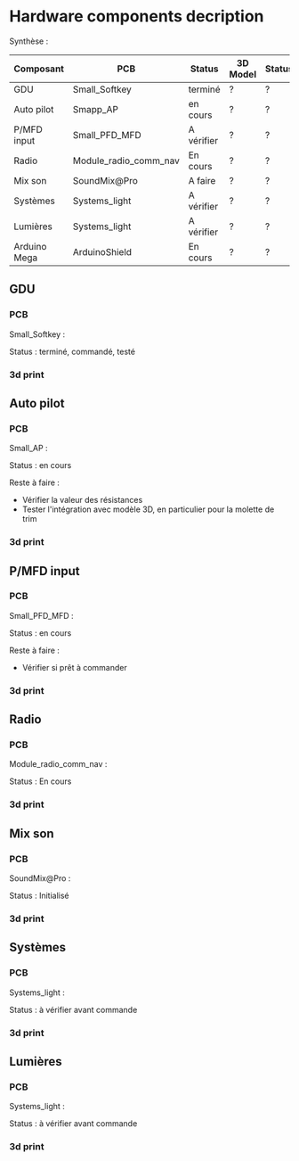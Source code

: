 # Hardware components decription

Synthèse :

| Composant | PCB | Status | 3D Model | Status |
|-----------|-----|--------|----------|--------|
| GDU       | Small_Softkey |  terminé | ? | ? |
| Auto pilot | Smapp_AP | en cours | ? | ? |
| P/MFD input|  Small_PFD_MFD | A vérifier | ? | ? |
| Radio | Module_radio_comm_nav | En cours | ? | ? |
| Mix son | SoundMix@Pro    | A faire | ? | ? |
| Systèmes | Systems_light | A vérifier | ? | ? |
| Lumières | Systems_light | A vérifier | ? | ? |
| Arduino Mega | ArduinoShield | En cours | ? | ? | ? |

## GDU

### PCB

Small_Softkey :

Status : terminé, commandé, testé

### 3d print

## Auto pilot

### PCB

Small_AP :

Status : en cours

Reste à faire :

- Vérifier la valeur des résistances
- Tester l'intégration avec modèle 3D, en particulier pour la molette de trim

### 3d print

## P/MFD input

### PCB

Small_PFD_MFD :

Status : en cours

Reste à faire :

- Vérifier si prêt à commander

### 3d print

## Radio

### PCB

Module_radio_comm_nav :

Status : En cours

### 3d print

## Mix son

### PCB

SoundMix@Pro :

Status : Initialisé

### 3d print

## Systèmes

### PCB

Systems_light :

Status : à vérifier avant commande

### 3d print

## Lumières

### PCB

Systems_light :

Status : à vérifier avant commande
### 3d print
